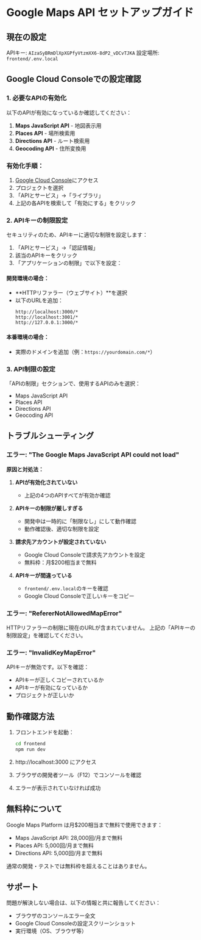 # Google Maps API セットアップガイド

## 現在の設定

APIキー: `AIzaSyBRmDlXpXGPfyVtzmXX6-8dP2_vDCvTJKA`
設定場所: `frontend/.env.local`

## Google Cloud Consoleでの設定確認

### 1. 必要なAPIの有効化

以下のAPIが有効になっているか確認してください：

1. **Maps JavaScript API** - 地図表示用
2. **Places API** - 場所検索用
3. **Directions API** - ルート検索用
4. **Geocoding API** - 住所変換用

### 有効化手順：
1. [Google Cloud Console](https://console.cloud.google.com/)にアクセス
2. プロジェクトを選択
3. 「APIとサービス」→「ライブラリ」
4. 上記の各APIを検索して「有効にする」をクリック

### 2. APIキーの制限設定

セキュリティのため、APIキーに適切な制限を設定します：

1. 「APIとサービス」→「認証情報」
2. 該当のAPIキーをクリック
3. 「アプリケーションの制限」で以下を設定：

#### 開発環境の場合：
- **HTTPリファラー（ウェブサイト）**を選択
- 以下のURLを追加：
  ```
  http://localhost:3000/*
  http://localhost:3001/*
  http://127.0.0.1:3000/*
  ```

#### 本番環境の場合：
- 実際のドメインを追加（例：`https://yourdomain.com/*`）

### 3. API制限の設定
「APIの制限」セクションで、使用するAPIのみを選択：
- Maps JavaScript API
- Places API
- Directions API
- Geocoding API

## トラブルシューティング

### エラー: "The Google Maps JavaScript API could not load"

**原因と対処法：**

1. **APIが有効化されていない**
   - 上記の4つのAPIすべてが有効か確認

2. **APIキーの制限が厳しすぎる**
   - 開発中は一時的に「制限なし」にして動作確認
   - 動作確認後、適切な制限を設定

3. **請求先アカウントが設定されていない**
   - Google Cloud Consoleで請求先アカウントを設定
   - 無料枠：月$200相当まで無料

4. **APIキーが間違っている**
   - `frontend/.env.local`のキーを確認
   - Google Cloud Consoleで正しいキーをコピー

### エラー: "RefererNotAllowedMapError"

HTTPリファラーの制限に現在のURLが含まれていません。
上記の「APIキーの制限設定」を確認してください。

### エラー: "InvalidKeyMapError"

APIキーが無効です。以下を確認：
- APIキーが正しくコピーされているか
- APIキーが有効になっているか
- プロジェクトが正しいか

## 動作確認方法

1. フロントエンドを起動：
   ```bash
   cd frontend
   npm run dev
   ```

2. http://localhost:3000 にアクセス

3. ブラウザの開発者ツール（F12）でコンソールを確認

4. エラーが表示されていなければ成功

## 無料枠について

Google Maps Platform は月$200相当まで無料で使用できます：
- Maps JavaScript API: 28,000回/月まで無料
- Places API: 5,000回/月まで無料
- Directions API: 5,000回/月まで無料

通常の開発・テストでは無料枠を超えることはありません。

## サポート

問題が解決しない場合は、以下の情報と共に報告してください：
- ブラウザのコンソールエラー全文
- Google Cloud Consoleの設定スクリーンショット
- 実行環境（OS、ブラウザ等）